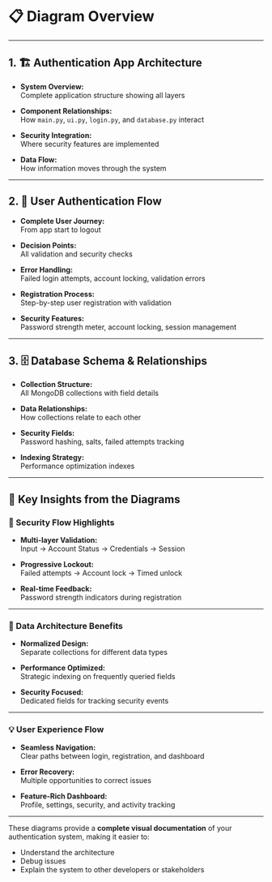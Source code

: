 # 📋 Diagram Overview

---

## 1. 🏗️ Authentication App Architecture

- **System Overview:**  
  Complete application structure showing all layers

- **Component Relationships:**  
  How `main.py`, `ui.py`, `login.py`, and `database.py` interact

- **Security Integration:**  
  Where security features are implemented

- **Data Flow:**  
  How information moves through the system

---

## 2. 🔄 User Authentication Flow

- **Complete User Journey:**  
  From app start to logout

- **Decision Points:**  
  All validation and security checks

- **Error Handling:**  
  Failed login attempts, account locking, validation errors

- **Registration Process:**  
  Step-by-step user registration with validation

- **Security Features:**  
  Password strength meter, account locking, session management

---

## 3. 🗄️ Database Schema & Relationships

- **Collection Structure:**  
  All MongoDB collections with field details

- **Data Relationships:**  
  How collections relate to each other

- **Security Fields:**  
  Password hashing, salts, failed attempts tracking

- **Indexing Strategy:**  
  Performance optimization indexes

---

## 🎯 Key Insights from the Diagrams

### 🔐 Security Flow Highlights

- **Multi-layer Validation:**  
  Input → Account Status → Credentials → Session

- **Progressive Lockout:**  
  Failed attempts → Account lock → Timed unlock

- **Real-time Feedback:**  
  Password strength indicators during registration

---

### 🧱 Data Architecture Benefits

- **Normalized Design:**  
  Separate collections for different data types

- **Performance Optimized:**  
  Strategic indexing on frequently queried fields

- **Security Focused:**  
  Dedicated fields for tracking security events

---

### 💡 User Experience Flow

- **Seamless Navigation:**  
  Clear paths between login, registration, and dashboard

- **Error Recovery:**  
  Multiple opportunities to correct issues

- **Feature-Rich Dashboard:**  
  Profile, settings, security, and activity tracking

---

These diagrams provide a **complete visual documentation** of your authentication system, making it easier to:
- Understand the architecture  
- Debug issues  
- Explain the system to other developers or stakeholders

